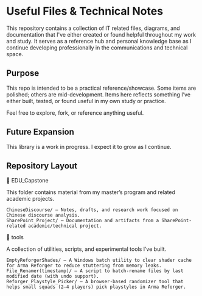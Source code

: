 # Useful Files & Technical Notes 

This repository contains a collection of IT related files, diagrams, and documentation that I've either created or found helpful throughout my work and study. It serves as a reference hub and personal knowledge base as I continue developing professionally in the communications and technical space.

## Purpose

This repo is intended to be a practical reference/showcase. Some items are polished; others are mid-development. Items here reflects something I’ve either built, tested, or found useful in my own study or practice.

Feel free to explore, fork, or reference anything useful.

## Future Expansion

This library is a work in progress. I expect it to grow as I continue.

## Repository Layout

📂 EDU_Capstone

This folder contains material from my master’s program and related academic projects.

	ChineseDiscourse/ – Notes, drafts, and research work focused on Chinese discourse analysis.
	SharePoint_Project/ – Documentation and artifacts from a SharePoint-related academic/technical project.

📂 tools

A collection of utilities, scripts, and experimental tools I’ve built.

	EmptyReforgerShades/ – A Windows batch utility to clear shader cache for Arma Reforger to reduce stuttering from memory leaks.
	File_Renamer(timestamp)/ – A script to batch-rename files by last modified date (with undo support).
	Reforger_Playstyle_Picker/ – A browser-based randomizer tool that helps small squads (2–4 players) pick playstyles in Arma Reforger.
